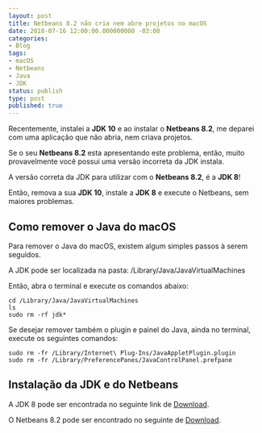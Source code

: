 ```yaml
---
layout: post
title: Netbeans 8.2 não cria nem abre projetos no macOS
date: 2018-07-16 12:00:00.000000000 -03:00
categories:
- Blog
tags:
- macOS
- Netbeans
- Java
- JDK
status: publish
type: post
published: true
---
```


Recentemente, instalei a **JDK 10** e ao instalar o **Netbeans 8.2**, me deparei com uma aplicação que não abria, nem criava projetos.

Se o seu **Netbeans 8.2** esta apresentando este problema, então, muito provavelmente você possui uma versão incorreta da JDK instala.

A versão correta da JDK para utilizar com o **Netbeans 8.2**, é a **JDK 8**!

Então, remova a sua **JDK 10**, instale a **JDK 8** e execute o Netbeans, sem maiores problemas.

## Como remover o Java do macOS

Para remover o Java do macOS, existem algum simples passos à serem seguidos.

A JDK pode ser localizada na pasta: /Library/Java/JavaVirtualMachines

Então, abra o terminal e execute os comandos abaixo:

    cd /Library/Java/JavaVirtualMachines
    ls
    sudo rm -rf jdk*

Se desejar remover também o plugin e painel do Java, ainda no terminal, execute os seguintes comandos:

    sudo rm -fr /Library/Internet\ Plug-Ins/JavaAppletPlugin.plugin
    sudo rm -fr /Library/PreferencePanes/JavaControlPanel.prefpane

## Instalação da JDK e do Netbeans

A JDK 8 pode ser encontrada no seguinte link de [Download](http://www.oracle.com/technetwork/pt/java/javase/downloads/jdk8-downloads-2133151.html "JDK 8").

O Netbeans 8.2 pode ser encontrado no seguinte de [Download](https://netbeans.org/downloads/?pagelang=pt_BR "Netbeans 8.2").
